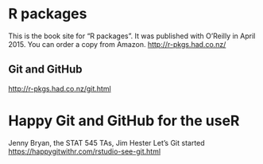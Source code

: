 
# R packages
This is the book site for “R packages”. It was published with O’Reilly in April 2015. You can order a copy from Amazon.
http://r-pkgs.had.co.nz/
## Git and GitHub
http://r-pkgs.had.co.nz/git.html

# Happy Git and GitHub for the useR
Jenny Bryan, the STAT 545 TAs, Jim Hester
Let’s Git started   
https://happygitwithr.com/rstudio-see-git.html
